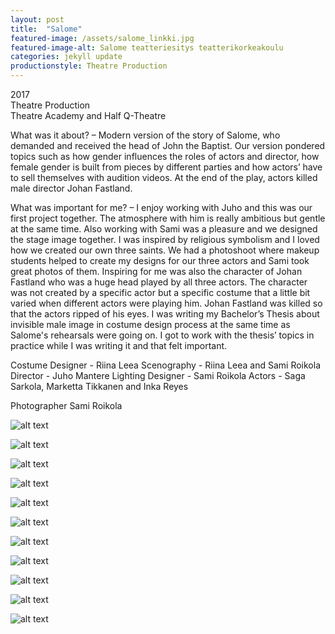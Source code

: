 ```yaml
---
layout: post
title:  "Salome"
featured-image: /assets/salome_linkki.jpg
featured-image-alt: Salome teatteriesitys teatterikorkeakoulu
categories: jekyll update
productionstyle: Theatre Production
---
```

  2017  
  Theatre Production  
  Theatre Academy and Half Q-Theatre  

<div class="post-text-alone">  
  What was it about? – Modern version of the story of Salome, who demanded and received the head of John the Baptist. Our version pondered topics such as how gender influences the roles of actors and director, how female gender is built from pieces by different parties and how actors’ have to sell themselves with audition videos. At the end of the play, actors killed male director Johan Fastland.  
<p></p> 
  What was important for me? – I enjoy working with Juho and this was our first project together. The atmosphere with him is really ambitious but gentle at the same time. Also working with Sami was a pleasure and we designed the stage image together. I was inspired by religious symbolism and I loved how we created our own three saints. We had a photoshoot where makeup students helped to create my designs for our three actors and Sami took great photos of them. Inspiring for me was also the character of Johan Fastland who was a huge head played by all three actors. The character was not created by a specific actor but a specific costume that a little bit varied when different actors were playing him. Johan Fastland was killed so that the actors ripped of his eyes. I was writing my Bachelor’s Thesis about invisible male image in costume design process at the same time as Salome's rehearsals were going on. I got to work with the thesis’ topics in practice while I was writing it and that felt important.
<p></p> 
</div>
  Costume Designer - Riina Leea  
  Scenography - Riina Leea and Sami Roikola  
  Director - Juho Mantere  
  Lighting Designer - Sami Roikola  
  Actors - Saga Sarkola, Marketta Tikkanen and Inka Reyes  
  
Photographer Sami Roikola

![alt text](/assets/projects/salome5.jpg)

![alt text](/assets/projects/salome1.jpg)

![alt text](/assets/projects/salome2.jpg)

![alt text](/assets/projects/salome3.jpg)

![alt text](/assets/projects/salome4.jpg)

![alt text](/assets/projects/salome6.jpg)

![alt text](/assets/projects/salome7.jpg)

![alt text](/assets/projects/salome8.jpg)

![alt text](/assets/projects/salome9.jpg)

![alt text](/assets/projects/salome11.jpg)

![alt text](/assets/projects/salome10.jpg)